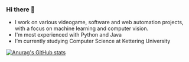 ### Hi there 👋



-  I work on various videogame, software and web automation projects, with a focus on machine learning and computer vision.
-  I'm most experienced with Python and Java
-  I’m currently studying Computer Science at Kettering University 

[![Anurag's GitHub stats](https://github-readme-stats.vercel.app/api?username=matthewmiglio)](https://github.com/anuraghazra/github-readme-stats)
